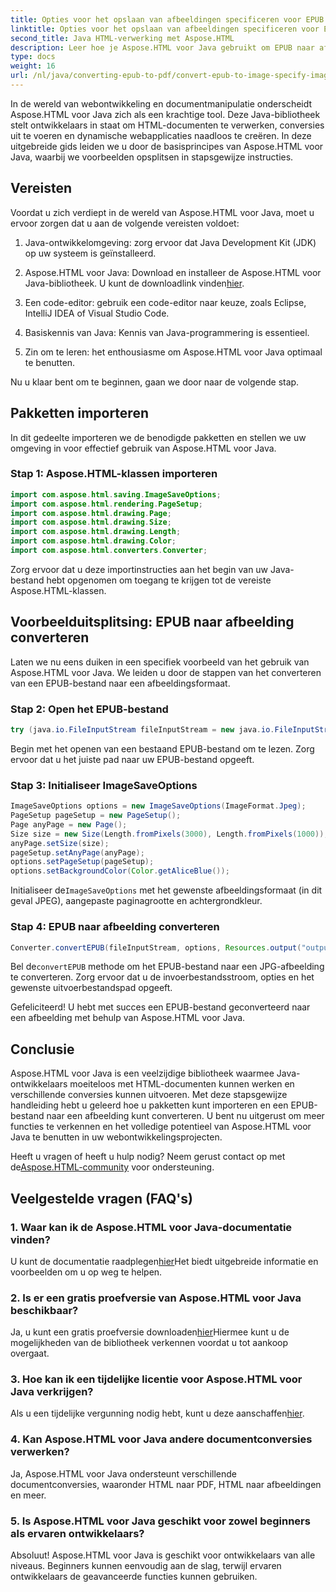 ```yaml
---
title: Opties voor het opslaan van afbeeldingen specificeren voor EPUB naar afbeeldingconversie
linktitle: Opties voor het opslaan van afbeeldingen specificeren voor EPUB naar afbeeldingconversie
second_title: Java HTML-verwerking met Aspose.HTML
description: Leer hoe je Aspose.HTML voor Java gebruikt om EPUB naar afbeelding te converteren en meer. Bekijk onze stapsgewijze handleiding. #JavaDevelopment #WebDevelopment #DocumentConversion
type: docs
weight: 16
url: /nl/java/converting-epub-to-pdf/convert-epub-to-image-specify-image-save-options/
---
```


In de wereld van webontwikkeling en documentmanipulatie onderscheidt Aspose.HTML voor Java zich als een krachtige tool. Deze Java-bibliotheek stelt ontwikkelaars in staat om HTML-documenten te verwerken, conversies uit te voeren en dynamische webapplicaties naadloos te creëren. In deze uitgebreide gids leiden we u door de basisprincipes van Aspose.HTML voor Java, waarbij we voorbeelden opsplitsen in stapsgewijze instructies.

## Vereisten

Voordat u zich verdiept in de wereld van Aspose.HTML voor Java, moet u ervoor zorgen dat u aan de volgende vereisten voldoet:

1. Java-ontwikkelomgeving: zorg ervoor dat Java Development Kit (JDK) op uw systeem is geïnstalleerd.

2. Aspose.HTML voor Java: Download en installeer de Aspose.HTML voor Java-bibliotheek. U kunt de downloadlink vinden[hier](https://releases.aspose.com/html/java/).

3. Een code-editor: gebruik een code-editor naar keuze, zoals Eclipse, IntelliJ IDEA of Visual Studio Code.

4. Basiskennis van Java: Kennis van Java-programmering is essentieel.

5. Zin om te leren: het enthousiasme om Aspose.HTML voor Java optimaal te benutten.

Nu u klaar bent om te beginnen, gaan we door naar de volgende stap.

## Pakketten importeren

In dit gedeelte importeren we de benodigde pakketten en stellen we uw omgeving in voor effectief gebruik van Aspose.HTML voor Java. 

### Stap 1: Aspose.HTML-klassen importeren

```java
import com.aspose.html.saving.ImageSaveOptions;
import com.aspose.html.rendering.PageSetup;
import com.aspose.html.drawing.Page;
import com.aspose.html.drawing.Size;
import com.aspose.html.drawing.Length;
import com.aspose.html.drawing.Color;
import com.aspose.html.converters.Converter;
```

Zorg ervoor dat u deze importinstructies aan het begin van uw Java-bestand hebt opgenomen om toegang te krijgen tot de vereiste Aspose.HTML-klassen.

## Voorbeelduitsplitsing: EPUB naar afbeelding converteren

Laten we nu eens duiken in een specifiek voorbeeld van het gebruik van Aspose.HTML voor Java. We leiden u door de stappen van het converteren van een EPUB-bestand naar een afbeeldingsformaat.

### Stap 2: Open het EPUB-bestand

```java
try (java.io.FileInputStream fileInputStream = new java.io.FileInputStream(Resources.input("input.epub"))) {
```

Begin met het openen van een bestaand EPUB-bestand om te lezen. Zorg ervoor dat u het juiste pad naar uw EPUB-bestand opgeeft.

### Stap 3: Initialiseer ImageSaveOptions

```java
ImageSaveOptions options = new ImageSaveOptions(ImageFormat.Jpeg);
PageSetup pageSetup = new PageSetup();
Page anyPage = new Page();
Size size = new Size(Length.fromPixels(3000), Length.fromPixels(1000));
anyPage.setSize(size);
pageSetup.setAnyPage(anyPage);
options.setPageSetup(pageSetup);
options.setBackgroundColor(Color.getAliceBlue());
```

 Initialiseer de`ImageSaveOptions` met het gewenste afbeeldingsformaat (in dit geval JPEG), aangepaste paginagrootte en achtergrondkleur.

### Stap 4: EPUB naar afbeelding converteren

```java
Converter.convertEPUB(fileInputStream, options, Resources.output("output.jpg"));
```

 Bel de`convertEPUB` methode om het EPUB-bestand naar een JPG-afbeelding te converteren. Zorg ervoor dat u de invoerbestandsstroom, opties en het gewenste uitvoerbestandspad opgeeft.

Gefeliciteerd! U hebt met succes een EPUB-bestand geconverteerd naar een afbeelding met behulp van Aspose.HTML voor Java.

## Conclusie

Aspose.HTML voor Java is een veelzijdige bibliotheek waarmee Java-ontwikkelaars moeiteloos met HTML-documenten kunnen werken en verschillende conversies kunnen uitvoeren. Met deze stapsgewijze handleiding hebt u geleerd hoe u pakketten kunt importeren en een EPUB-bestand naar een afbeelding kunt converteren. U bent nu uitgerust om meer functies te verkennen en het volledige potentieel van Aspose.HTML voor Java te benutten in uw webontwikkelingsprojecten.

 Heeft u vragen of heeft u hulp nodig? Neem gerust contact op met de[Aspose.HTML-community](https://forum.aspose.com/) voor ondersteuning.

## Veelgestelde vragen (FAQ's)

### 1. Waar kan ik de Aspose.HTML voor Java-documentatie vinden?

 U kunt de documentatie raadplegen[hier](https://reference.aspose.com/html/java/)Het biedt uitgebreide informatie en voorbeelden om u op weg te helpen.

### 2. Is er een gratis proefversie van Aspose.HTML voor Java beschikbaar?

 Ja, u kunt een gratis proefversie downloaden[hier](https://releases.aspose.com/)Hiermee kunt u de mogelijkheden van de bibliotheek verkennen voordat u tot aankoop overgaat.

### 3. Hoe kan ik een tijdelijke licentie voor Aspose.HTML voor Java verkrijgen?

 Als u een tijdelijke vergunning nodig hebt, kunt u deze aanschaffen[hier](https://purchase.aspose.com/temporary-license/).

### 4. Kan Aspose.HTML voor Java andere documentconversies verwerken?

Ja, Aspose.HTML voor Java ondersteunt verschillende documentconversies, waaronder HTML naar PDF, HTML naar afbeeldingen en meer.

### 5. Is Aspose.HTML voor Java geschikt voor zowel beginners als ervaren ontwikkelaars?

Absoluut! Aspose.HTML voor Java is geschikt voor ontwikkelaars van alle niveaus. Beginners kunnen eenvoudig aan de slag, terwijl ervaren ontwikkelaars de geavanceerde functies kunnen gebruiken.
